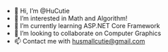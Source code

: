 - 👋 Hi, I’m @HuCutie
- 👀 I’m interested in Math and Algorithm!
- 🌱 I’m currently learning ASP.NET Core Framework
- 💞️ I’m looking to collaborate on Computer Graphics
- 📫 Contact me with husmallcutie@gmail.com

<!---
HuCutie/HuCutie is a ✨ special ✨ repository because its `README.md` (this file) appears on your GitHub profile.
You can click the Preview link to take a look at your changes.
--->
